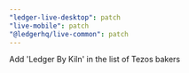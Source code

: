 ```yaml
---
"ledger-live-desktop": patch
"live-mobile": patch
"@ledgerhq/live-common": patch
---
```


Add 'Ledger By Kiln' in the list of Tezos bakers
